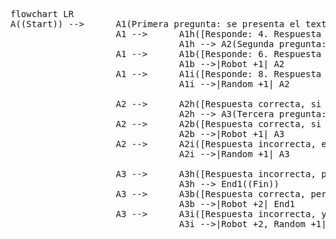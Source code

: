 <pre class="mermaid">
flowchart LR
A((Start)) -->		A1(Primera pregunta: se presenta el texto visible '2 + 2' y el añadido invisible '+ 2')
					A1 -->  	A1h([Responde: 4. Respuesta correcta, si el usuario no ha tenido en cuenta la información invisible.]) 
            					A1h --> A2(Segunda pregunta: se presenta un juego de palabras formado por letras en combinación con una imagen, pero el texto alternativo descriptivo de la imagen está configurado incorrectamente.)
    				A1 -->  	A1b([Responde: 6. Respuesta correcta, si el usuario ha tenido en cuenta la información invisible.]) 
            					A1b -->|Robot +1| A2
    				A1 -->  	A1i([Responde: 8. Respuesta incorrecta.]) 
            					A1i -->|Random +1| A2

					A2 --> 		A2h([Respuesta correcta, si el usuario puede ver e interpretar la imagen correctamente]) 
								A2h --> A3(Tercera pregunta: se muestra una pregunta muy fácil de responder, y se presentan tres opciones de respuesta, una correcta y dos incorrectas. Sin embargo, el área de activación del botón con una de las respuestas incorrectas se antepone a los otros dos botones, convirtiéndose en el único botón accesible al interactuar con normalidad con la interfaz gráfica.)
   					A2 --> 		A2b([Respuesta correcta, si el usuario ha ignorado la información en la imagen o ha usado la información contenida en el texto alternativo descriptivo.]) 
								A2b -->|Robot +1| A3
					A2 --> 		A2i([Respuesta incorrecta, en cualquier caso.])
								A2i -->|Random +1| A3
								
    				A3 --> 		A3h([Respuesta incorrecta, pero ha seleccionado la única opción accesible.]) 
								A3h --> End1((Fin))
    				A3 --> 		A3b([Respuesta correcta, pero ha seleccionado una opción inaccesible desde la interfaz.]) 
								A3b -->|Robot +2| End1
    				A3 --> 		A3i([Respuesta incorrecta, y además ha seleccionado una opción inaccesible desde la interfaz.]) 
								A3i -->|Robot +2, Random +1| End1
</pre>

<script type="module">
	import mermaid from 'https://cdn.jsdelivr.net/npm/mermaid@10/dist/mermaid.esm.min.mjs';
	mermaid.initialize({
		startOnLoad: true,
		theme: 'default'
	});
</script>
